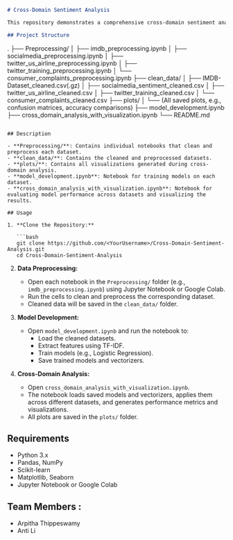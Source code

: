 
```markdown
# Cross-Domain Sentiment Analysis

This repository demonstrates a comprehensive cross-domain sentiment analysis project that covers multiple datasets, preprocessing, model development, cross-domain evaluation, and visualization.

## Project Structure

```
.
├── Preprocessing/
│   ├── imdb_preprocessing.ipynb
│   ├── socialmedia_preprocessing.ipynb
│   ├── twitter_us_airline_preprocessing.ipynb
│   ├── twitter_training_preprocessing.ipynb
│   └── consumer_complaints_preprocessing.ipynb
├── clean_data/
│   ├── IMDB-Dataset_cleaned.csv(.gz)
│   ├── socialmedia_sentiment_cleaned.csv
│   ├── twitter_us_airline_cleaned.csv
│   ├── twitter_training_cleaned.csv
│   └── consumer_complaints_cleaned.csv
├── plots/
│   └── (All saved plots, e.g., confusion matrices, accuracy comparisons)
├── model_development.ipynb
├── cross_domain_analysis_with_visualization.ipynb
└── README.md
```

## Description

- **Preprocessing/**: Contains individual notebooks that clean and preprocess each dataset.
- **clean_data/**: Contains the cleaned and preprocessed datasets.
- **plots/**: Contains all visualizations generated during cross-domain analysis.
- **model_development.ipynb**: Notebook for training models on each dataset.
- **cross_domain_analysis_with_visualization.ipynb**: Notebook for evaluating model performance across datasets and visualizing the results.

## Usage

1. **Clone the Repository:**

   ```bash
   git clone https://github.com/<YourUsername>/Cross-Domain-Sentiment-Analysis.git
   cd Cross-Domain-Sentiment-Analysis
   ```

2. **Data Preprocessing:**
   - Open each notebook in the `Preprocessing/` folder (e.g., `imdb_preprocessing.ipynb`) using Jupyter Notebook or Google Colab.
   - Run the cells to clean and preprocess the corresponding dataset.
   - Cleaned data will be saved in the `clean_data/` folder.

3. **Model Development:**
   - Open `model_development.ipynb` and run the notebook to:
     - Load the cleaned datasets.
     - Extract features using TF-IDF.
     - Train models (e.g., Logistic Regression).
     - Save trained models and vectorizers.

4. **Cross-Domain Analysis:**
   - Open `cross_domain_analysis_with_visualization.ipynb`.
   - The notebook loads saved models and vectorizers, applies them across different datasets, and generates performance metrics and visualizations.
   - All plots are saved in the `plots/` folder.

## Requirements

- Python 3.x
- Pandas, NumPy
- Scikit-learn
- Matplotlib, Seaborn
- Jupyter Notebook or Google Colab


## Team Members :
- Arpitha Thippeswamy 
-  Anti Li


